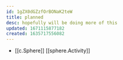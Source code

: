 ```yaml
---
id: 1gZX0dGZzfOrBONaK2teW
title: planned
desc: hopefully will be doing more of this
updated: 1671115877182
created: 1635717556082
---
```




- [[c.Sphere]] [[sphere.Activity]]

